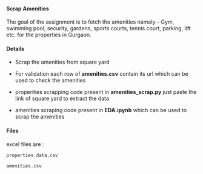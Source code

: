#### Scrap Amenities

The goal of the assignment is to fetch the amenities namely - Gym, swimming pool, security, gardens, sports courts, tennis court, parking, lift etc. for the properties in Gurgaon.

#### Details

* Scrap the amenities from square yard

* For validation each row of **amenities.csv** contain its url which can be used to check the amenities 

* properities scrapping code present in **amenities_scrap.py** just paste the link of square yard to extract the data

* amenities scraping code present in **EDA.ipynb** which can be used to scrap the amenities

#### Files

excel files are : 
```
properties_data.csv

amenities.csv
```

